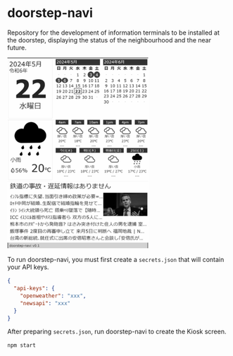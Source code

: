 # doorstep-navi

Repository for the development of information terminals to be installed at the doorstep, displaying the status of the neighbourhood and the near future.

<img src="output.png" width="320" alt="Sample Screen"/>

To run doorstep-navi, you must first create a `secrets.json` that will contain
your API keys.

```json
{
  "api-keys": {
    "openweather": "xxx",
    "newsapi": "xxx"
  }
}
```

After preparing `secrets.json`, run doorstep-navi to create the Kiosk screen.

```shell
npm start
```
